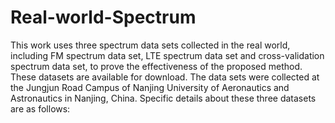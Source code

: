 # Real-world-Spectrum
This work uses three spectrum data sets collected in the real world, including FM spectrum data set, LTE spectrum data set and cross-validation spectrum data set, to prove the effectiveness of the proposed method. These datasets are available for download. 
The data sets were collected at the Jungjun Road Campus of Nanjing University of Aeronautics and Astronautics in Nanjing, China. Specific details about these three datasets are as follows:
